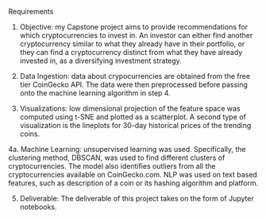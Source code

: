Requirements

1. Objective: my Capstone project aims to provide recommendations for which cryptocurrencies to invest in. 
An investor can either find another cryptocurrency similar to what they already have in their portfolio, 
or they can find a cryptocurrency distinct from what they have already invested in, as a diversifying investment strategy.

2. Data Ingestion: data about crypocurrencies are obtained from the free tier CoinGecko API. 
The data were then preprocessed before passing onto the machine learning algorithm in step 4.

3. Visualizations: low dimensional projection of the feature space was computed using t-SNE and plotted as a scatterplot. 
A second type of visualization is the lineplots for 30-day historical prices of the trending coins.

4a. Machine Learning: unsupervised learning was used. Specifically, the clustering method, DBSCAN, 
was used to find different clusters of cryptocurrencies. The model also identifies outliers from 
all the cryptocurrencies available on CoinGecko.com. NLP was used on text based features, 
such as description of a coin or its hashing algorithm and platform.

5. Deliverable: The deliverable of this project takes on the form of Jupyter notebooks.
